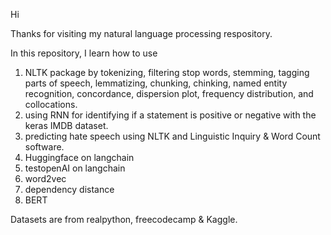Hi

Thanks for visiting my natural language processing respository. 

In this repository, I learn how to use

1. NLTK package by tokenizing, filtering stop words, stemming, tagging parts of speech, lemmatizing, chunking, chinking, named entity recognition, concordance, dispersion plot, frequency distribution, and collocations.
2. using RNN for identifying if a statement is positive or negative with the keras IMDB dataset.
3. predicting hate speech using NLTK and Linguistic Inquiry & Word Count software.
4. Huggingface on langchain
5. testopenAI on langchain
6. word2vec
7. dependency distance
8. BERT

Datasets are from realpython, freecodecamp & Kaggle. 
